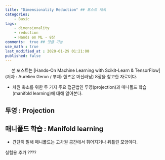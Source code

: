 ```yaml
---
title: "Dimensionality Reduction" ## 포스트 제목
categories:       
    - Basic
tags:           
    - dimensionality
    - reduction
    - Hands on ML - 8장
comments:  true ## 댓글 기능
use_math : true
last_modified_at : 2020-01-29 01:21:00
published: false
---
```


&nbsp;&nbsp;&nbsp;&nbsp; 본 포스트는 [Hands-On Machine Learning with Scikit-Learn & TensorFlow] (저자 : Aurelien Geron / 부제: 핸즈온 머신러닝) 8장을 참고한 자료이다.

- 차원 축소를 위한 두 가지 주요 접근법인 투영(projection)과 매니폴드 학습(manifold learning)에 대해 알아본다.

## 투영 : Projection



<!-- - 실질적으로 고차원 훈련 데이터들은 모든 차원에 걸쳐 균일하게 퍼져 있지 않는 경우가 대부분이다. 이러한 경우, 몇 가지 서로 강하게 연관있는 특성들로만 이 데이터들을 표현할 수 있다. 예를 들어 아래 그래프에서 데이터들은 3차원 상에 있지만 2차원으로 충분히 표현 가능하게 보이는 것과 같다.

(그래프1)

- 따라서 고차원 공간내 모든 샘플들을 저차원 부분공간(subspace)에서 표현이 가능하다. 다음과 같이 새로운 축, 특성으로 이를 표현하게 된다.

(그래프2)

- 하지만, 투영이 언제나 최선의 방법이 아니다. 대표적으로 *스위스 롤(swiss roll)* 데이터셋처럼 부분 공간이 뒤틀리거나 휘어있을 수 있다. 이럴 때는 데이터를 펼쳐서 뚜렷한 경계를 얻을 수도 있는데 이 방법이 매니폴드 학습이다. -->

## 매니폴드 학습 : Manifold learning

- 간단히 말해 매니폴드는 고차원 공간에서 휘어지거나 뒤틀린 모양이다. 


실험용 추가 ????

